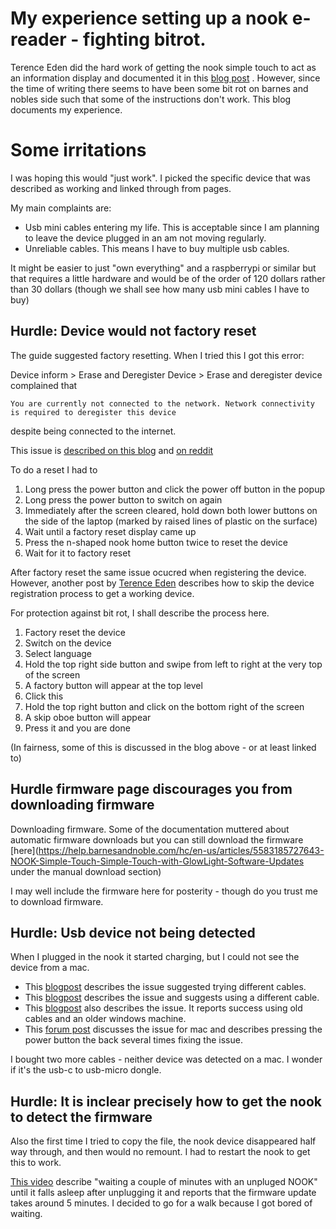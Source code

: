 # My experience setting up a nook e-reader - fighting bitrot.

Terence Eden did the hard work of getting the nook simple touch to act as an information display and documented it in this [blog post](https://shkspr.mobi/blog/2020/02/turn-an-old-ereader-into-an-information-screen-nook-str/) .
However, since the time of writing there seems to have been some bit rot on barnes and nobles side such that some of the instructions don't work. This blog documents my experience. 

# Some irritations

I was hoping this would "just work". I picked the specific device that was described as working and linked through from pages. 

My main complaints are:

* Usb mini cables entering my life. This is acceptable since I am planning to leave the device plugged in an am not moving regularly.
* Unreliable cables. This means I have to buy multiple usb cables.

It might be easier to just "own everything" and a raspberrypi or similar but that requires a little hardware and would be of the order of 120 dollars rather than 30 dollars (though we shall see how many usb mini cables I have to buy)

## Hurdle: Device would not factory reset

The guide suggested factory resetting. When I tried this I got this error:

Device inform > Erase and Deregister Device > Erase and deregister device complained that 

```You are currently not connected to the network. Network connectivity is required to deregister this device```

despite being connected to the internet.

This issue is [described on this blog](https://joshuatz.com/posts/2022/nook-simple-touch-factory-reset-bypass-network-error/) and [on reddit](https://www.reddit.com/r/nook/comments/ex61b3/cant_setup_factory_reset_nook_simple_touch/) 

To do a reset I had to

1. Long press the power button and click the power off button in the popup
1. Long press the power button to switch on again
1. Immediately after the screen cleared, hold down both lower buttons on the side of the laptop (marked by raised lines of plastic on the surface)
1. Wait until a factory reset display came up
1. Press the n-shaped nook home button twice to reset the device
1. Wait for it to factory reset

After factory reset the same issue ocucred when registering the device. However, another post by [Terence Eden](https://shkspr.mobi/blog/2013/05/guide-to-using-the-nook-str-glow-without-a-bn-account-pictures/) describes how to skip the device registration process to get a working device. 

For protection against bit rot, I shall describe the process here.

1. Factory reset the device
1. Switch on the device
1. Select language
1. Hold the top right side button and swipe from left to right at the very top of the screen
1. A factory button will appear at the top level
1. Click this
1. Hold the top right button and click on the bottom right of the screen
1. A skip oboe button will appear
1. Press it and you are done

(In fairness, some of this is discussed in the blog above - or at least linked to)

## Hurdle firmware page discourages you from downloading firmware 
Downloading firmware. Some of the documentation muttered about automatic firmware downloads but you can still download the firmware [here](https://help.barnesandnoble.com/hc/en-us/articles/5583185727643-NOOK-Simple-Touch-Simple-Touch-with-GlowLight-Software-Updates under the manual download section)

I may well include the firmware here for posterity - though do you trust me to download firmware.

## Hurdle: Usb device not being detected
When I plugged in the nook it started charging, but I could not see the device from a mac. 

* This [blogpost](https://www.reddit.com/r/nook/comments/kj0lud/nook_first_edition_not_recognized_by_computer/) describes the issue suggested trying different cables.
* This [blogpost](https://www.reddit.com/r/nook/comments/o0x7w5/help_nook_doesnt_show_up_in_devices_but_still/) describes the issue and suggests using a different cable.
* This [blogpost](https://answers.microsoft.com/en-us/windows/forum/all/nook-simple-touch-not-detected-in-usb-port/f5340f3b-85a7-4970-90a5-3b09b9d1d9d2) also describes the issue. It reports success using old cables and an older windows machine.
* This [forum post](https://www.mobileread.com/forums/showthread.php?t=263852) discusses the issue for mac and describes pressing the power button the back several times fixing the issue.

I bought two more cables - neither device was detected on a mac. I wonder if it's the usb-c to usb-micro dongle.

## Hurdle: It is inclear precisely how to get the nook to detect the firmware
Also the first time I tried to copy the file, the nook device disappeared half way through, and then would no remount. I had to restart the nook to get this to work.

[This video](https://www.youtube.com/watch?v=xWaHlCxIpaw) describe "waiting a couple of minutes with an unpluged NOOK" until it falls asleep after unplugging it and reports that the firmware update takes around 5 minutes. I decided to go for a walk because I got bored of waiting.



